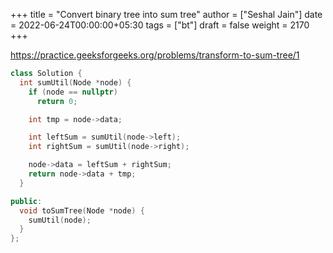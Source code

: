 +++
title = "Convert binary tree into sum tree"
author = ["Seshal Jain"]
date = 2022-06-24T00:00:00+05:30
tags = ["bt"]
draft = false
weight = 2170
+++

<https://practice.geeksforgeeks.org/problems/transform-to-sum-tree/1>

```cpp
class Solution {
  int sumUtil(Node *node) {
    if (node == nullptr)
      return 0;

    int tmp = node->data;

    int leftSum = sumUtil(node->left);
    int rightSum = sumUtil(node->right);

    node->data = leftSum + rightSum;
    return node->data + tmp;
  }

public:
  void toSumTree(Node *node) {
    sumUtil(node);
  }
};
```
